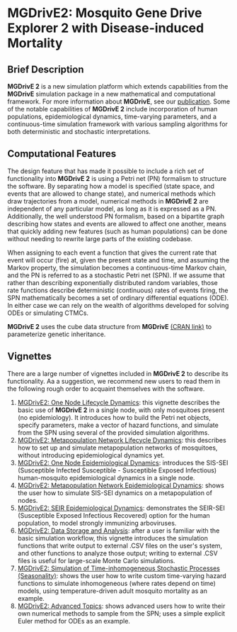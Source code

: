 # **MGDrivE2**: Mosquito Gene Drive Explorer 2 with Disease-induced Mortality

## Brief Description

**MGDrivE 2** is a new simulation platform which extends capabilities from the **MGDrivE** simulation package in a new mathematical and computational framework. For more information about **MGDrivE**, see our [publication](https://doi.org/10.1111/2041-210X.13318). Some of the notable capabilities of **MGDrivE 2** include incorporation of human populations, epidemiological dynamics, time-varying parameters, and a continuous-time simulation framework with various sampling algorithms for both deterministic and stochastic interpretations.

## Computational Features

The design feature that has made it possible to include a rich set of functionality into **MGDrivE 2** is using a Petri net (PN) formalism to structure the software. By separating how a model is specified (state space, and events that are allowed to change state), and numerical methods which draw trajectories from a model, numerical methods in **MGDrivE 2** are independent of any particular model, as long as it is expressed as a PN. Additionally, the well understood PN formalism, based on a bipartite graph describing how states and events are allowed to affect one another, means that quickly adding new features (such as human populations) can be done without needing to rewrite large parts of the existing codebase.

When assigning to each event a function that gives the current rate that event will occur (fire) at, given the present state and time, and assuming the Markov property, the simulation becomes a continuous-time Markov chain, and the PN is referred to as a stochastic Petri net (SPN). If we assume that rather than describing exponentially distributed random variables, those rate functions describe deterministic (continuous) rates of events firing, the SPN mathematically becomes a set of ordinary differential equations (ODE). In either case we can rely on the wealth of algorithms developed for solving ODEs or simulating CTMCs.

**MGDrivE 2** uses the cube data structure from **MGDrivE** [(CRAN link)](https://CRAN.R-project.org/package=MGDrivE) to parameterize genetic inheritance.

## Vignettes

There are a large number of vignettes included in **MGDrivE 2** to describe its functionality. Aa a suggestion, we recommend new users to read them in the following rough order to acquaint themselves with the software.

  1. <a href="https://marshalllab.github.io/MGDrivE/docs_v2/articles/lifecycle-node.html">MGDrivE2: One Node Lifecycle Dynamics</a>: this vignette describes the basic use of **MGDrivE 2** in a single node, with only mosquitoes present (no epidemiology). It introduces how to build the Petri net objects, specify parameters, make a vector of hazard functions, and simulate from the SPN using several of the provided simulation algorithms.
  2. <a href="https://marshalllab.github.io/MGDrivE/docs_v2/articles/lifecycle-network.html">MGDrivE2: Metapopulation Network Lifecycle Dynamics</a>: this describes how to set up and simulate metapopulation networks of mosquitoes, without introducing epidemiological dynamics yet.
  3. <a href="https://marshalllab.github.io/MGDrivE/docs_v2/articles/epi-node.html">MGDrivE2: One Node Epidemiological Dynamics</a>: introduces the SIS-SEI (Susceptible Infected Susceptible - Susceptible Exposed Infectious) human-mosquito epidemiological dynamics in a single node.
  4. <a href="https://marshalllab.github.io/MGDrivE/docs_v2/articles/epi-network.html">MGDrivE2: Metapopulation Network Epidemiological Dynamics</a>: shows the user how to simulate SIS-SEI dynamics on a metapopulation of nodes.
  5. <a href="https://marshalllab.github.io/MGDrivE/docs_v2/articles/epi-SEIR.html">MGDrivE2: SEIR Epidemiological Dynamics</a>: demonstrates the SEIR-SEI (Susceptible Exposed Infectious Recovered) option for the human population, to model strongly immunizing arboviruses.
  6. <a href="https://marshalllab.github.io/MGDrivE/docs_v2/articles/output_storage.html">MGDrivE2: Data Storage and Analysis</a>: after a user is familiar with the basic simulation workflow, this vignette introduces the simulation functions that write output to external .CSV files on the user's system, and other functions to analyze those output; writing to external .CSV files is useful for large-scale Monte Carlo simulations.
  7. <a href="https://marshalllab.github.io/MGDrivE/docs_v2/articles/inhomogeneous.html">MGDrivE2: Simulation of Time-inhomogeneous Stochastic Processes (Seasonality)</a>: shows the user how to write custom time-varying hazard functions to simulate inhomogeneous (where rates depend on time) models, using temperature-driven adult mosquito mortality as an example.
  8. <a href="https://marshalllab.github.io/MGDrivE/docs_v2/articles/advanced_topics.html">MGDrivE2: Advanced Topics</a>: shows advanced users how to write their own numerical methods to sample from the SPN; uses a simple explicit Euler method for ODEs as an example.

